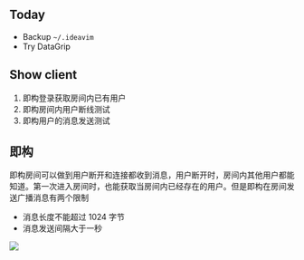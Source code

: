 
## Today

- Backup `~/.ideavim`
- Try DataGrip

## Show client

1. 即构登录获取房间内已有用户
2. 即构房间内用户断线测试
3. 即构用户的消息发送测试

## 即构

即构房间可以做到用户断开和连接都收到消息，用户断开时，房间内其他用户都能知道。第一次进入房间时，也能获取当房间内已经存在的用户。但是即构在房间发送广播消息有两个限制

- 消息长度不能超过 1024 字节
- 消息发送间隔大于一秒

![](Pasted%20image%2020240118145857.png)